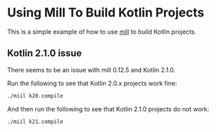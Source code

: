 # Using Mill To Build Kotlin Projects

This is a simple example of how to use [mill](https://github.com/com-lihaoyi/mill) to build Kotlin projects.

## Kotlin 2.1.0 issue

There seems to be an issue with mill 0.12.5 and Kotlin 2.1.0.

Run the following to see that Kotlin 2.0.x projects work fine:

```bash
./miil k20.compile
```

And then run the following to see that Kotlin 2.1.0 projects do not work:

```bash
./miil k21.compile
```
